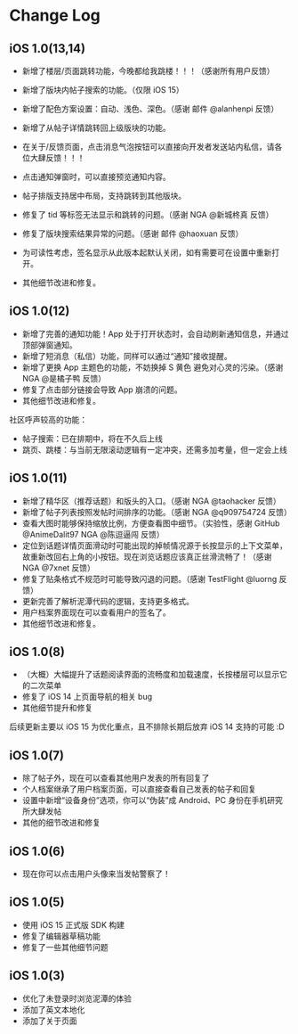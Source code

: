 # Change Log

## iOS 1.0(13,14)

- 新增了楼层/页面跳转功能，今晚都给我跳楼！！！（感谢所有用户反馈）
- 新增了版块内帖子搜索的功能。（仅限 iOS 15）
- 新增了配色方案设置：自动、浅色、深色。（感谢 邮件 @alanhenpi 反馈）
- 新增了从帖子详情跳转回上级版块的功能。

- 在关于/反馈页面，点击消息气泡按钮可以直接向开发者发送站内私信，请各位大肆反馈！！！
- 点击通知弹窗时，可以直接预览通知内容。
- 帖子排版支持居中布局，支持跳转到其他版块。

- 修复了 tid 等标签无法显示和跳转的问题。（感谢 NGA @新城柊真 反馈）
- 修复了版块搜索结果异常的问题。（感谢 邮件 @haoxuan 反馈）

- 为可读性考虑，签名显示从此版本起默认关闭，如有需要可在设置中重新打开。
- 其他细节改进和修复。

## iOS 1.0(12)

- 新增了完善的通知功能！App 处于打开状态时，会自动刷新通知信息，并通过顶部弹窗通知。
- 新增了短消息（私信）功能，同样可以通过“通知”接收提醒。
- 新增了更换 App 主题色的功能，不妨换掉 S 黄色 避免对心灵的污染。（感谢 NGA @是橘子鸭 反馈）
- 修复了点击部分链接会导致 App 崩溃的问题。
- 其他细节改进和修复。

社区呼声较高的功能：

- 帖子搜索：已在排期中，将在不久后上线
- 跳页、跳楼：与当前无限滚动逻辑有一定冲突，还需多加考量，但一定会上线

## iOS 1.0(11)

- 新增了精华区（推荐话题）和版头的入口。（感谢 NGA @taohacker 反馈）
- 新增了帖子列表按照发帖时间排序的功能。（感谢 NGA @q909754724 反馈）
- 查看大图时能够保持缩放比例，方便查看图中细节。（实验性，感谢 GitHub @AnimeDalit97 NGA @陈逗逼闯 反馈）
- 定位到话题详情页面滑动时可能出现的掉帧情况源于长按显示的上下文菜单，故重新改回右上角的小按钮。现在浏览话题应该真正丝滑流畅了！（感谢 NGA @7xnet 反馈）
- 修复了贴条格式不规范时可能导致闪退的问题。（感谢 TestFlight @luorng 反馈）
- 更新完善了解析泥潭代码的逻辑，支持更多格式。
- 用户档案界面现在可以查看用户的签名了。
- 其他细节改进和修复。

## iOS 1.0(8)

- （大概）大幅提升了话题阅读界面的流畅度和加载速度，长按楼层可以显示它的二次菜单
- 修复了 iOS 14 上页面导航的相关 bug
- 其他细节提升和修复

后续更新主要以 iOS 15 为优化重点，且不排除长期后放弃 iOS 14 支持的可能 :D

## iOS 1.0(7)

- 除了帖子外，现在可以查看其他用户发表的所有回复了
- 个人档案继承了用户档案页面，可以直接查看自己发表的帖子和回复
- 设置中新增“设备身份”选项，你可以“伪装”成 Android、PC 身份在手机研究所大肆发帖
- 其他的细节改进和修复

## iOS 1.0(6)

- 现在你可以点击用户头像来当发帖警察了！

## iOS 1.0(5)

- 使用 iOS 15 正式版 SDK 构建
- 修复了编辑器草稿功能
- 修复了一些其他细节问题

## iOS 1.0(3)

- 优化了未登录时浏览泥潭的体验
- 添加了英文本地化
- 添加了关于页面
